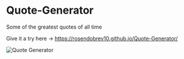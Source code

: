 # Quote-Generator
Some of the greatest quotes of all time

Give it a try here -> https://rosendobrev10.github.io/Quote-Generator/

![Quote Generator](https://user-images.githubusercontent.com/104829819/200536726-58b147a1-2c89-47fc-a35e-e40a97d2d646.png)

